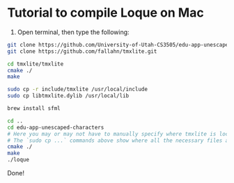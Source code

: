 # Tutorial to compile Loque on Mac

1. Open terminal, then type the following:

``` sh
git clone https://github.com/University-of-Utah-CS3505/edu-app-unescaped-characters.git
git clone https://github.com/fallahn/tmxlite.git

cd tmxlite/tmxlite
cmake ./
make

sudo cp -r include/tmxlite /usr/local/include
sudo cp libtmxlite.dylib /usr/local/lib

brew install sfml

cd ..
cd edu-app-unescaped-characters
# Here you may or may not have to manually specify where tmxlite is located within cmake.
# The `sudo cp ...` commands above show where all the necessary files are.
cmake ./
make
./loque
```
Done!
